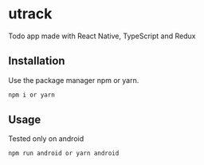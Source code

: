 # utrack
Todo app made with React Native, TypeScript and Redux

## Installation

Use the package manager npm or yarn.

```bash
npm i or yarn
```

## Usage
Tested only on android
```
npm run android or yarn android
```